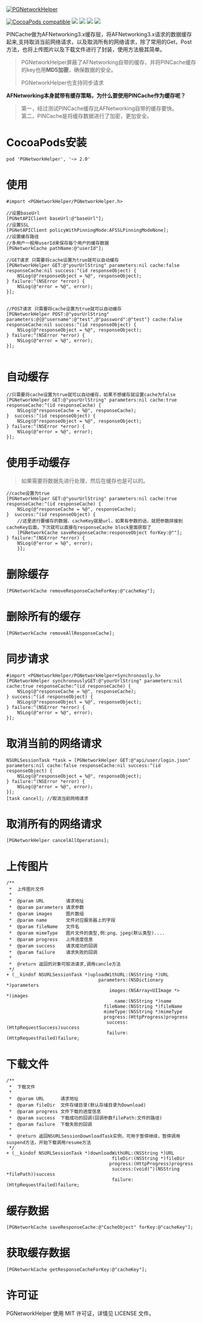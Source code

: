 [![PGNetworkHelper](http://upload-images.jianshu.io/upload_images/1340308-6532130a70265dab.png?imageMogr2/auto-orient/strip%7CimageView2/2/w/1240)](https://github.com/xiaozhuxiong121/PGNetworkHelper)  

[![CocoaPods compatible](https://img.shields.io/cocoapods/v/PGNetworkHelper.svg)](https://cocoapods.org/pods/PGNetworkHelper)
![](https://img.shields.io/badge/platform-iOS-red.svg) ![](https://img.shields.io/badge/language-Objective--C-orange.svg)
![](https://img.shields.io/badge/license-MIT%20License-brightgreen.svg) 
 [![](https://img.shields.io/badge/jianshu-piggybear-red.svg)](http://www.jianshu.com/u/3740632b2002)

PINCache做为AFNetworking3.x缓存层，将AFNetworking3.x请求的数据缓存起来,支持取消当前网络请求，以及取消所有的网络请求，除了常用的Get，Post方法，也将上传图片以及下载文件进行了封装，使用方法极其简单。  
> PGNetworkHelper屏蔽了AFNetworking自带的缓存，并将PINCache缓存的key也用**MD5加密**，确保数据的安全。  
> 
> PGNetworkHelper也支持同步请求

**AFNetworking本身就带有缓存策略，为什么要使用PINCache作为缓存呢？**
> 第一，经过测试PINCache缓存比AFNetworking自带的缓存要快。  
> 第二，PINCache是将缓存数据进行了加密，更加安全。

# CocoaPods安装
```
pod 'PGNetworkHelper', '~> 2.0'
```
# 使用
``` oc
#import <PGNetworkHelper/PGNetworkHelper.h>

//设置baseUrl
[PGNetAPIClient baseUrl:@"baseUrl"];
//设置SSL
[PGNetAPIClient policyWithPinningMode:AFSSLPinningModeNone];
//设置缓存路径
//多用户一般用userId来保存每个用户的缓存数据
[PGNetworkCache pathName:@"userId"];

//GET请求 只需要将cache设置为true就可以自动缓存
[PGNetworkHelper GET:@"yourUrlString" parameters:nil cache:false responseCache:nil success:^(id responseObject) {
    NSLog(@"responseObject = %@", responseObject);
} failure:^(NSError *error) {
    NSLog(@"error = %@", error);
}];


//POST请求 只需要将cache设置为true就可以自动缓存
[PGNetworkHelper POST:@"yourUrlString" parameters:@{@"username":@"test",@"password":@"test"} cache:false responseCache:nil success:^(id responseObject) {
    NSLog(@"responseObject = %@", responseObject);
} failure:^(NSError *error) {
    NSLog(@"error = %@", error);
}];
    
```
# 自动缓存
```
//只需要将cache设置为true就可以自动缓存，如果不想缓存就设置cache为false
[PGNetworkHelper GET:@"yourUrlString" parameters:nil cache:true responseCache:^(id responseCache) {
	NSLog(@"responseCache = %@", responseCache);
}  success:^(id responseObject) {
	NSLog(@"responseObject = %@", responseObject);
} failure:^(NSError *error) {
	NSLog(@"error = %@", error);
}];
```
# 使用手动缓存
> 如果需要将数据先进行处理，然后在缓存也是可以的。

```
//cache设置为true
[PGNetworkHelper GET:@"yourUrlString" parameters:nil cache:true responseCache:^(id responseCache) {
	NSLog(@"responseCache = %@", responseCache);
}  success:^(id responseObject) {
	//这里进行要缓存的数据，cacheKey就是url，如果有参数的话，就把参数拼接到cacheKey后面，下次就可以直接在responseCache block里面获取了
	[PGNetworkCache saveResponseCache:responseObject forKey:@""];
} failure:^(NSError *error) {
	NSLog(@"error = %@", error);
    }];
```
# 删除缓存
```
[PGNetworkCache removeResponseCacheForKey:@"cacheKey"];
```

# 删除所有的缓存
```
[PGNetworkCache removeAllResponseCache];
```

# 同步请求
```
#import <PGNetworkHelper/PGNetworkHelper+Synchronously.h>
[PGNetworkHelper synchronouslyGET:@"yourUrlString" parameters:nil cache:true responseCache:^(id responseCache) {
	NSLog(@"responseCache = %@", responseCache);
} success:^(id responseObject) {
	NSLog(@"responseObject = %@", responseObject);
} failure:^(NSError *error) {
	NSLog(@"error = %@", error);
}];
```
# 取消当前的网络请求
```
NSURLSessionTask *task = [PGNetworkHelper GET:@"api/user/login.json" parameters:nil cache:false responseCache:nil success:^(id responseObject) {
	NSLog(@"responseObject = %@", responseObject);
} failure:^(NSError *error) {
	NSLog(@"error = %@", error);
}];
[task cancel]; //取消当前网络请求
```

# 取消所有的网络请求
```
[PGNetworkHelper cancelAllOperations];
```

# 上传图片
```
/**
 *  上传图片文件
 *
 *  @param URL        请求地址
 *  @param parameters 请求参数
 *  @param images     图片数组
 *  @param name       文件对应服务器上的字段
 *  @param fileName   文件名
 *  @param mimeType   图片文件的类型,例:png、jpeg(默认类型)....
 *  @param progress   上传进度信息
 *  @param success    请求成功的回调
 *  @param failure    请求失败的回调
 *
 *  @return 返回的对象可取消请求,调用cancle方法
 */
+ (__kindof NSURLSessionTask *)uploadWithURL:(NSString *)URL
                                  parameters:(NSDictionary *)parameters
                                      images:(NSArray<UIImage *> *)images
                                        name:(NSString *)name
                                    fileName:(NSString *)fileName
                                    mimeType:(NSString *)mimeType
                                    progress:(HttpProgress)progress
                                     success:(HttpRequestSuccess)success
                                     failure:(HttpRequestFailed)failure;
```

# 下载文件

```
/**
 *  下载文件
 *
 *  @param URL      请求地址
 *  @param fileDir  文件存储目录(默认存储目录为Download)
 *  @param progress 文件下载的进度信息
 *  @param success  下载成功的回调(回调参数filePath:文件的路径)
 *  @param failure  下载失败的回调
 *
 *  @return 返回NSURLSessionDownloadTask实例，可用于暂停继续，暂停调用suspend方法，开始下载调用resume方法
 */
+ (__kindof NSURLSessionTask *)downloadWithURL:(NSString *)URL
                                       fileDir:(NSString *)fileDir
                                      progress:(HttpProgress)progress
                                       success:(void(^)(NSString *filePath))success
                                       failure:(HttpRequestFailed)failure;
```

# 缓存数据
```
[PGNetworkCache saveResponseCache:@"CacheObject" forKey:@"cacheKey"];
```
# 获取缓存数据
```
[PGNetworkCache getResponseCacheForKey:@"cacheKey"];
```

# 许可证
PGNetworkHelper 使用 MIT 许可证，详情见 LICENSE 文件。